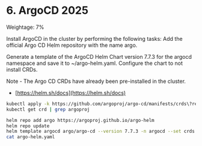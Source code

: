 # 6. ArgoCD 2025

Weightage: 7%

Install ArgoCD in the cluster by performing the following tasks:
Add the official Argo CD Helm repository with the name argo.

Generate a template of the ArgoCD Helm Chart version 7.7.3 for the argocd namespace and save it to ~/argo-helm.yaml.
Configure the chart to not install CRDs.

Note - The Argo CD CRDs have already been pre-installed in the cluster.

- [https://helm.sh/docs](https://helm.sh/docs)

```bash
kubectl apply -k https://github.com/argoproj/argo-cd/manifests/crds\?ref\=stable
kubectl get crd | grep argoproj

helm repo add argo https://argoproj.github.io/argo-helm
helm repo update
helm template argocd argo/argo-cd --version 7.7.3 -n argocd --set crds.install=false > ~/argo-helm.yaml
cat argo-helm.yaml
```